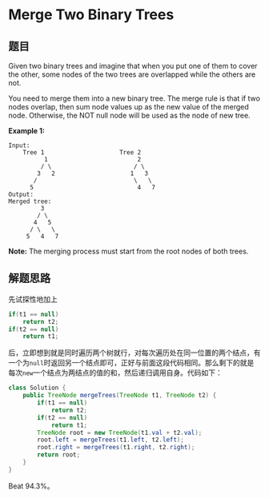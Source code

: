 # Merge Two Binary Trees

## 题目

Given two binary trees and imagine that when you put one of them to cover the other, some nodes of the two trees are overlapped while the others are not.

You need to merge them into a new binary tree. The merge rule is that if two nodes overlap, then sum node values up as the new value of the merged node. Otherwise, the NOT null node will be used as the node of new tree.

**Example 1:**

```
Input: 
	Tree 1                     Tree 2                  
          1                         2                             
         / \                       / \                            
        3   2                     1   3                        
       /                           \   \                      
      5                             4   7                  
Output: 
Merged tree:
	     3
	    / \
	   4   5
	  / \   \ 
	 5   4   7
```

**Note:** The merging process must start from the root nodes of both trees.

## 解题思路

先试探性地加上

```java
if(t1 == null)
    return t2;
if(t2 == null)
    return t1;
```

后，立即想到就是同时遍历两个树就行，对每次遍历处在同一位置的两个结点，有一个为`null`时返回另一个结点即可，正好与前面这段代码相同。那么剩下的就是每次`new`一个结点为两结点的值的和，然后递归调用自身。代码如下：

```java
class Solution {
    public TreeNode mergeTrees(TreeNode t1, TreeNode t2) {
        if(t1 == null)
            return t2;
        if(t2 == null)
            return t1;
        TreeNode root = new TreeNode(t1.val + t2.val);
        root.left = mergeTrees(t1.left, t2.left);
        root.right = mergeTrees(t1.right, t2.right);
        return root;
    } 
}
```

Beat 94.3%。